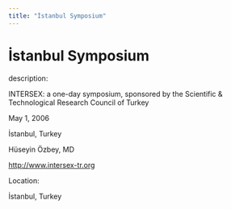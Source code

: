 ```yaml
---
title: "İstanbul Symposium"
---
```


# İstanbul Symposium

  
description:  
  


INTERSEX: a one-day symposium, sponsored by the Scientific & Technological Research Council of Turkey

  
  


May 1, 2006

  
  


İstanbul, Turkey

  
  


Hüseyin Özbey, MD

  
  


<http://www.intersex-tr.org>

  


  


  
Location:  
  
İstanbul, Turkey